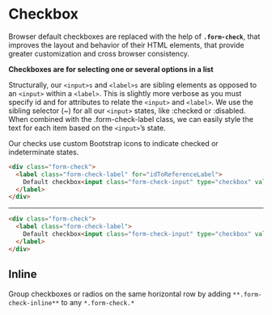 # Checkbox

Browser default checkboxes are replaced with the help of **`.form-check`**, that improves the layout and behavior of their HTML elements, that provide greater customization and cross browser consistency.

**Checkboxes are for selecting one or several options in a list**

Structurally, our `<input>s` and `<label>s` are sibling elements as opposed to an `<input>` within a `<label>`. This is slightly more verbose as you must specify id and for attributes to relate the `<input>` and `<label>`. We use the sibling selector (~) for all our `<input>` states, like :checked or :disabled. When combined with the .form-check-label class, we can easily style the text for each item based on the `<input>`’s state.

Our checks use custom Bootstrap icons to indicate checked or indeterminate states.

```html
<div class="form-check">
  <label class="form-check-label" for="idToReferenceLabel">
    Default checkbox<input class="form-check-input" type="checkbox" value="" id="idToReferenceLabel">
  </label>
</div>
```
---
```html
<div class="form-check">
  <label class="form-check-label">
    Default checkbox<input class="form-check-input" type="checkbox" value="">
  </label>
</div>
```

## Inline
Group checkboxes or radios on the same horizontal row by adding `**.form-check-inline**` to any ``*.form-check.*``